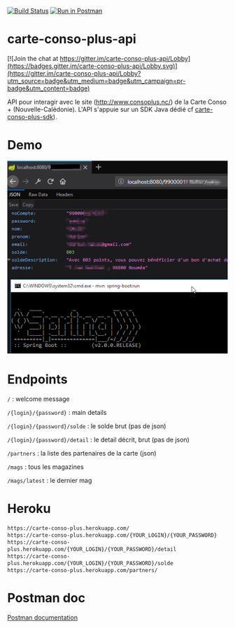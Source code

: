 [![Build Status](https://travis-ci.org/adriens/carte-conso-plus-api.svg?branch=master)](https://travis-ci.org/adriens/carte-conso-plus-api)
[![Run in Postman](https://run.pstmn.io/button.svg)](https://app.getpostman.com/run-collection/deffc8e0359909a35d44)

# carte-conso-plus-api

[![Join the chat at https://gitter.im/carte-conso-plus-api/Lobby](https://badges.gitter.im/carte-conso-plus-api/Lobby.svg)](https://gitter.im/carte-conso-plus-api/Lobby?utm_source=badge&utm_medium=badge&utm_campaign=pr-badge&utm_content=badge)

API pour interagir avec le site (http://www.consoplus.nc/) de la Carte Conso + (Nouvelle-Calédonie). L'API s'appuie sur un SDK Java dédié cf [carte-conso-plus-sdk](https://github.com/adriens/carte-conso-plus-sdk)).

# Demo

![Dummy demo screenshot](DEMO.png "Dummy demo screenshot")

# Endpoints

`/` : welcome message

`/{login}/{password}` : main details

`/{login}/{password}/solde` : le solde brut (pas de json)

`/{login}/{password}/detail` : le detail décrit, brut (pas de json)

`/partners` : la liste des partenaires de la carte (json)

`/mags` : tous les magazines

`/mags/latest` : le dernier mag


# Heroku

```
https://carte-conso-plus.herokuapp.com/
https://carte-conso-plus.herokuapp.com/{YOUR_LOGIN}/{YOUR_PASSWORD}
https://carte-conso-plus.herokuapp.com/{YOUR_LOGIN}/{YOUR_PASSWORD}/detail
https://carte-conso-plus.herokuapp.com/{YOUR_LOGIN}/{YOUR_PASSWORD}/solde
https://carte-conso-plus.herokuapp.com/partners/
```

# Postman doc

[Postman documentation](https://documenter.getpostman.com/view/3489712/carte-conso-plus/RVnZgHts)
